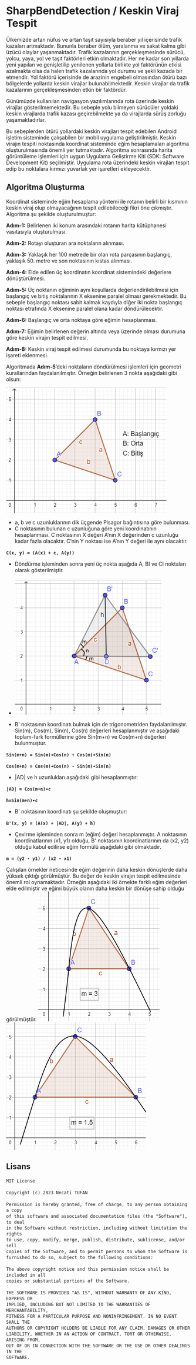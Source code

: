 # SharpBendDetection / Keskin Viraj Tespit
Ülkemizde artan nüfus ve artan taşıt sayısıyla beraber yıl içerisinde trafik kazaları artmaktadır. Bununla beraber ölüm, yaralanma ve sakat kalma gibi üzücü olaylar yaşanmaktadır. Trafik kazalarının gerçekleşmesinde sürücü, yolcu, yaya, yol ve taşıt faktörleri etkin olmaktadır. Her ne kadar son yıllarda yeni yapılan ve genişletilip yenilenen yollarla birlikte yol faktörünün etkisi azalmakta olsa da halen trafik kazalarında yol durumu ve şekli kazada bir etmendir. Yol faktörü içerisinde de arazinin engebeli olmasından ötürü bazı bölgelerde yollarda keskin virajlar bulunabilmektedir. Keskin virajlar da trafik kazalarının gerçekleşmesinden etkin bir faktördür.

Günümüzde kullanılan navigasyon yazılımlarında rota üzerinde keskin virajlar gösterilmemektedir. Bu sebeple yolu bilmeyen sürücüler yoldaki keskin virajlarda trafik kazası geçirebilmekte ya da virajlarda sürüş zorluğu yaşamaktadırlar.

Bu sebeplerden ötürü yollardaki keskin virajları tespit edebilen Android işletim sisteminde çalışabilen bir mobil uygulama geliştirilmiştir. Keskin virajın tespiti noktasında koordinat sisteminde eğim hesaplamaları algoritma oluşturulmasında önemli yer tutmaktadır. Algoritma sonrasında harita görüntüleme işlemleri için uygun Uygulama Geliştirme Kiti (SDK: Software Development Kit) seçilmiştir. Uygulama rota üzerindeki keskin virajları tespit edip bu noktalara kırmızı yuvarlak yer işaretleri ekleyecektir.

## Algoritma Oluşturma
Koordinat sisteminde eğim hesaplama yöntemi ile rotanın belirli bir kısmının keskin viraj olup olmayacağının tespit edilebileceği fikri öne çıkmıştır. Algoritma şu şekilde oluşturulmuştur:

**Adım-1:** Belirlenen iki konum arasındaki rotanın harita kütüphanesi vasıtasıyla oluşturulması.

**Adım-2:** Rotayı oluşturan ara noktaların alınması.

**Adım-3:** Yaklaşık her 100 metrede bir olan rota parçasının başlangıç, yaklaşık 50. metre ve son noktasının kıstas alınması.

**Adım-4:** Elde edilen üç koordinatın koordinat sistemindeki değerlere dönüştürülmesi.

**Adım-5:** Üç noktanın eğiminin aynı koşullarda değerlendirilebilmesi için başlangıç ve bitiş noktalarının X eksenine paralel olması gerekmektedir. Bu sebeple başlangıç noktası sabit kalmak kaydıyla diğer iki nokta başlangıç noktası etrafında X eksenine paralel olana kadar döndürülecektir.

**Adım-6:** Başlangıç ve orta noktaya göre eğimin hesaplanması.

**Adım-7:** Eğimin belirlenen değerin altında veya üzerinde olması durumuna göre keskin virajın tespit edilmesi.

**Adım-8:** Keskin viraj tespit edilmesi durumunda bu noktaya kırmızı yer işareti eklenmesi.

Algoritmada **Adım-5**’deki noktaların döndürülmesi işlemleri için geometri kurallarından faydalanılmıştır. Örneğin belirlenen 3 nokta aşağıdaki gibi olsun:

![ornek_3_nokta.png](screenshots%2Fornek_3_nokta.png)

* a, b ve c uzunluklarının dik üçgende Pisagor bağıntısına göre bulunması.
* C noktasının bulunan c uzunluğuna göre yeni koordinatının hesaplanması. C noktasının X değeri A’nın X değerinden c uzunluğu kadar fazla olacaktır. C’nin Y noktası ise A’nın Y değeri ile aynı olacaktır.

**`C(x, y) = (A(x) + c, A(y))`**

* Döndürme işleminden sonra yeni üç nokta aşağıda A, BI ve CI noktaları olarak gösterilmiştir.

* ![ucgenin_a_noktasina_gore_dondurulmesi.png](screenshots%2Fucgenin_a_noktasina_gore_dondurulmesi.png)

* B' noktasının koordinatı bulmak için de trigonometriden faydalanılmıştır. Sin(m), Cos(m), Sin(n), Cos(n) değerleri hesaplanmıştır ve aşağıdaki toplam-fark formüllerine göre Sin(m+n) ve Cos(m+n) değerleri bulunmuştur.

**`Sin(m+n) = Sin(m)∙Cos(n) + Cos(m)∙Sin(n)`**

**`Cos(m+n) = Cos(m)∙Cos(n) - Sin(m)∙Sin(n)`**


* |AD| ve h uzunlukları aşağıdaki gibi hesaplanmıştır:

**`|AD| = Cos(m+n)∙c`**

**`h=Sin(m+n)∙c`**


* B' noktasının koordinatı şu şekilde oluşmuştur:

**`B'(x, y) = (A(x) + |AD|, A(y) + h)`**


* Çevirme işleminden sonra m (eğim) değeri hesaplanmıştır. A noktasının koordinatlarının (x1, y1) olduğu, B' noktasının koordinatlarının da (x2, y2) olduğu kabul edilirse eğim formülü aşağıdaki gibi olmaktadır.

**`m = (y2 - y1) / (x2 - x1)`**

Çalışılan örnekler neticesinde eğim değerinin daha keskin dönüşlerde daha yüksek çıktığı görülmüştür. Bu değer de keskin virajın tespit edilmesinde önemli rol oynamaktadır. Örneğin aşağıdaki iki örnekte farklı eğim değerleri elde edilmiştir ve eğimi büyük olanın daha keskin bir dönüşe sahip olduğu görülmüştür.
![ornek_yol_haritasi1.png](screenshots%2Fornek_yol_haritasi1.png)
![ornek_yol_haritasi2.png](screenshots%2Fornek_yol_haritasi2.png)

## Lisans
    MIT License
    
    Copyright (c) 2023 Necati TUFAN
    
    Permission is hereby granted, free of charge, to any person obtaining a copy
    of this software and associated documentation files (the "Software"), to deal
    in the Software without restriction, including without limitation the rights
    to use, copy, modify, merge, publish, distribute, sublicense, and/or sell
    copies of the Software, and to permit persons to whom the Software is
    furnished to do so, subject to the following conditions:
    
    The above copyright notice and this permission notice shall be included in all
    copies or substantial portions of the Software.
    
    THE SOFTWARE IS PROVIDED "AS IS", WITHOUT WARRANTY OF ANY KIND, EXPRESS OR
    IMPLIED, INCLUDING BUT NOT LIMITED TO THE WARRANTIES OF MERCHANTABILITY,
    FITNESS FOR A PARTICULAR PURPOSE AND NONINFRINGEMENT. IN NO EVENT SHALL THE
    AUTHORS OR COPYRIGHT HOLDERS BE LIABLE FOR ANY CLAIM, DAMAGES OR OTHER
    LIABILITY, WHETHER IN AN ACTION OF CONTRACT, TORT OR OTHERWISE, ARISING FROM,
    OUT OF OR IN CONNECTION WITH THE SOFTWARE OR THE USE OR OTHER DEALINGS IN THE
    SOFTWARE.
